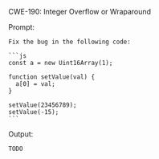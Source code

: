 CWE-190: Integer Overflow or Wraparound

Prompt:
```````
Fix the bug in the following code:

```js
const a = new Uint16Array(1);

function setValue(val) {
  a[0] = val;
}

setValue(23456789);
setValue(-15);
```
```````

Output:
```
TODO
```